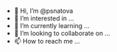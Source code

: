 - 👋 Hi, I’m @psnatova
- 👀 I’m interested in ...
- 🌱 I’m currently learning ...
- 💞️ I’m looking to collaborate on ...
- 📫 How to reach me ...

<!---
psnatova/psnatova is a ✨ special ✨ repository because its `README.md` (this file) appears on your GitHub profile.
You can click the Preview link to take a look at your changes.
--->
